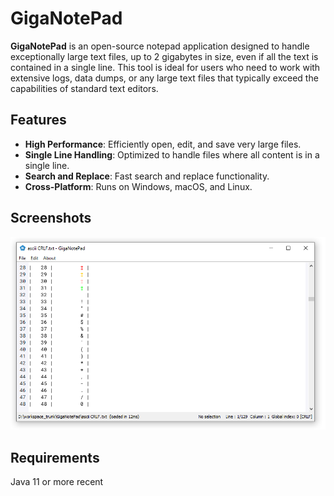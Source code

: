 # GigaNotePad

**GigaNotePad** is an open-source notepad application designed to handle exceptionally large text files, up to 2 gigabytes in size, even if all the text is contained in a single line. 
This tool is ideal for users who need to work with extensive logs, data dumps, or any large text files that typically exceed the capabilities of standard text editors.

## Features

- **High Performance**: Efficiently open, edit, and save very large files.
- **Single Line Handling**: Optimized to handle files where all content is in a single line.
- **Search and Replace**: Fast search and replace functionality.
- **Cross-Platform**: Runs on Windows, macOS, and Linux.

## Screenshots
 
<p align="center"><img src="https://raw.githubusercontent.com/openconcerto/GigaNotePad/main/screenshot1.png" width="829"></p>
 

## Requirements

Java 11 or more recent


